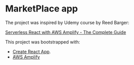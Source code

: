 # MarketPlace app

The project was inspired by Udemy course by Reed Barger:

[Serverless React with AWS Amplify - The Complete Guide](https://www.udemy.com/course/serverless-react-with-aws-amplify/)

This project was bootstrapped with:

- [Create React App](https://github.com/facebook/create-react-app).
- [AWS Amplify](https://docs.amplify.aws/)
